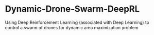 # Dynamic-Drone-Swarm-DeepRL
Using Deep Reinforcement Learning (associated with Deep Learning) to control a swarm of drones for dynamic area maximization problem
